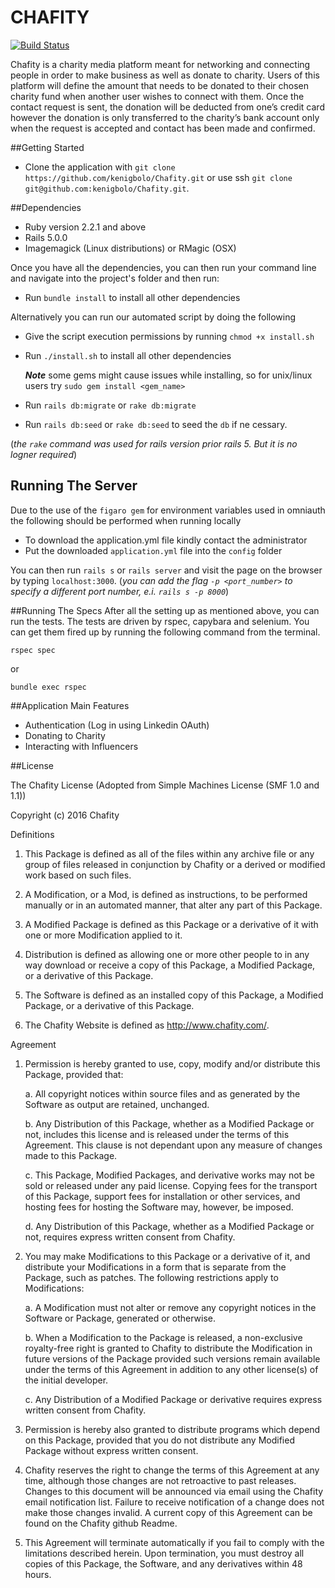 # CHAFITY
[![Build Status](https://travis-ci.org/kenigbolo/Chafity.png)](https://travis-ci.org/kenigbolo/Chafity)

Chafity is a charity media platform meant for networking and connecting people in order to make business as well as donate to charity. Users of this platform will define the amount that needs to be donated to their chosen charity fund when another user wishes to connect with them. Once the contact request is sent, the donation will be deducted from one’s credit card however the donation is only transferred to the charity’s bank account only when the request is accepted and contact has been made and confirmed.

##Getting Started

+ Clone the application with `git clone https://github.com/kenigbolo/Chafity.git` or use ssh  `git clone git@github.com:kenigbolo/Chafity.git`.

##Dependencies

* Ruby version 2.2.1 and above
* Rails 5.0.0
* Imagemagick (Linux distributions) or RMagic (OSX)

Once you have all the dependencies, you can then run your command line and navigate into the project's folder and then run:

* Run `bundle install` to install all other dependencies

Alternatively you can run our automated script by doing the following

* Give the script execution permissions by running `chmod +x install.sh`
* Run `./install.sh` to install all other dependencies

    ***Note*** some gems might cause issues while installing, so for unix/linux users try `sudo gem install <gem_name>`
* Run `rails db:migrate` or `rake db:migrate`
* Run `rails db:seed`  or `rake db:seed` to seed the `db` if ne cessary.

(*the `rake` command was used for rails version prior rails 5. But it is no logner required*)

## Running The Server

Due to the use of the `figaro gem` for environment variables used in omniauth the following should be performed when running locally

* To download the application.yml file kindly contact the administrator
* Put the downloaded `application.yml` file into the `config` folder

You can then run `rails s` or `rails server` and visit the page on the browser by typing `localhost:3000`. (*you can add the flag `-p <port_number>` to specify a different port number, e.i. `rails s -p 8000`*)

##Running The Specs
After all the setting up as mentioned above, you can run the tests. The tests are driven by rspec, capybara and selenium. You can get them fired up by running the following command from the terminal.

  `rspec spec`

or

  `bundle exec rspec`

##Application Main Features

* Authentication (Log in using Linkedin OAuth)
* Donating to Charity
* Interacting with Influencers

##License

The Chafity License (Adopted from Simple Machines License (SMF 1.0 and 1.1))

Copyright (c) 2016 Chafity


Definitions

 1. This Package is defined as all of the files within any archive
    file or any group of files released in conjunction by Chafity
    or a derived or modified work based on such files.

 2. A Modification, or a Mod, is defined as instructions, to be
    performed manually or in an automated manner, that alter any part
    of this Package.

 3. A Modified Package is defined as this Package or a derivative of
    it with one or more Modification applied to it.

 4. Distribution is defined as allowing one or more other people to in
    any way download or receive a copy of this Package, a Modified
    Package, or a derivative of this Package.

 5. The Software is defined as an installed copy of this Package, a
    Modified Package, or a derivative of this Package.

 6. The Chafity Website is defined as
    http://www.chafity.com/.

Agreement

 1. Permission is hereby granted to use, copy, modify and/or
    distribute this Package, provided that:

    a. All copyright notices within source files and as generated by
       the Software as output are retained, unchanged.

    b. Any Distribution of this Package, whether as a Modified Package
       or not, includes this license and is released under the terms
       of this Agreement. This clause is not dependant upon any
       measure of changes made to this Package.

    c. This Package, Modified Packages, and derivative works may not
       be sold or released under any paid license. Copying fees for
       the transport of this Package, support fees for installation or
       other services, and hosting fees for hosting the Software may,
       however, be imposed.

     d. Any Distribution of this Package, whether as a Modified
        Package or not, requires express written consent from Chafity.

 2. You may make Modifications to this Package or a derivative of it,
    and distribute your Modifications in a form that is separate from
    the Package, such as patches. The following restrictions apply to
    Modifications:

     a. A Modification must not alter or remove any copyright notices
        in the Software or Package, generated or otherwise.

     b. When a Modification to the Package is released, a
        non-exclusive royalty-free right is granted to Chafity
        to distribute the Modification in future versions of the
        Package provided such versions remain available under the
        terms of this Agreement in addition to any other license(s) of
        the initial developer.

     c. Any Distribution of a Modified Package or derivative requires
        express written consent from Chafity.

 3. Permission is hereby also granted to distribute programs which
    depend on this Package, provided that you do not distribute any
    Modified Package without express written consent.


 4. Chafity reserves the right to change the terms of this
    Agreement at any time, although those changes are not retroactive
    to past releases. Changes to this document will be announced via
    email using the Chafity email notification list. Failure
    to receive notification of a change does not make those changes
    invalid. A current copy of this Agreement can be found on the
    Chafity github Readme.

 5. This Agreement will terminate automatically if you fail to comply
    with the limitations described herein. Upon termination, you must
    destroy all copies of this Package, the Software, and any
    derivatives within 48 hours.

